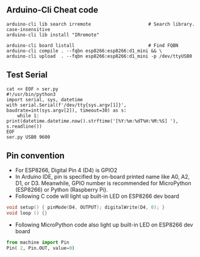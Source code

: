 ## Arduino-Cli Cheat code
``` 
arduino-cli lib search irremote                     # Search library. case-insensitive
arduino-cli lib install "IRremote" 

arduino-cli board listall                           # Find FQBN
arduino-cli compile . --fqbn esp8266:esp8266:d1_mini && \
arduino-cli upload  . --fqbn esp8266:esp8266:d1_mini -p /dev/ttyUSB0 
```
## Test Serial
```
cat << EOF > ser.py
#!/usr/bin/python3
import serial, sys, datetime  
with serial.Serial(f'/dev/tty{sys.argv[1]}', baudrate=int(sys.argv[2]), timeout=30) as s:
    while 1: print(datetime.datetime.now().strftime('[%Y:%m:%dT%H:%M:%S] '),  s.readline())
EOF
ser.py USB0 9600
```
## Pin convention
* For ESP8266, Digital Pin 4 (D4) is GPIO2 
* In Arduino IDE, pin is specified by on-board printed name like A0, A2, D1, or D3. Meanwhile, GPIO number is recommended for MicroPython (ESP8266) or Python (Raspberry Pi).
* Following C code will light up built-in LED on ESP8266 dev board
```C     
void setup() { pinMode(D4, OUTPUT); digitalWrite(D4, 0); }  
void loop () {}
```
* Following MicroPython code also light up built-in LED on ESP8266 dev board
```Python
from machine import Pin   
Pin( 2, Pin.OUT, value=0) 
```
